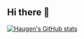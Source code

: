 ## Hi there 👋

<!--
**haugen86/haugen86** is a ✨ _special_ ✨ repository because its `README.md` (this file) appears on your GitHub profile.

Here are some ideas to get you started:

- 🔭 I’m currently working on ...
- 🌱 I’m currently learning ...
- 👯 I’m looking to collaborate on ...
- 🤔 I’m looking for help with ...
- 💬 Ask me about ...
- 📫 How to reach me: ...
- 😄 Pronouns: ...
- ⚡ Fun fact: ...
-->

[![Haugen's GitHub stats](https://github-readme-stats.vercel.app/api?username=haugen86)](https://github.com/anuraghazra/github-readme-stats)
